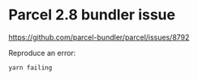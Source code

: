 # Parcel 2.8 bundler issue

https://github.com/parcel-bundler/parcel/issues/8792


Reproduce an error:

```bash
yarn failing
```
